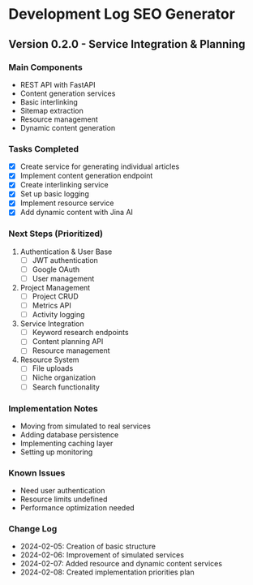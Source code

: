# Development Log SEO Generator

## Version 0.2.0 - Service Integration & Planning

### Main Components
- REST API with FastAPI
- Content generation services
- Basic interlinking
- Sitemap extraction
- Resource management
- Dynamic content generation

### Tasks Completed
- [x] Create service for generating individual articles
- [x] Implement content generation endpoint
- [x] Create interlinking service
- [x] Set up basic logging
- [x] Implement resource service
- [x] Add dynamic content with Jina AI

### Next Steps (Prioritized)
1. Authentication & User Base
   - [ ] JWT authentication
   - [ ] Google OAuth
   - [ ] User management

2. Project Management
   - [ ] Project CRUD
   - [ ] Metrics API
   - [ ] Activity logging

3. Service Integration
   - [ ] Keyword research endpoints
   - [ ] Content planning API
   - [ ] Resource management

4. Resource System
   - [ ] File uploads
   - [ ] Niche organization
   - [ ] Search functionality

### Implementation Notes
- Moving from simulated to real services
- Adding database persistence
- Implementing caching layer
- Setting up monitoring

### Known Issues
- Need user authentication
- Resource limits undefined
- Performance optimization needed

### Change Log
- 2024-02-05: Creation of basic structure
- 2024-02-06: Improvement of simulated services
- 2024-02-07: Added resource and dynamic content services
- 2024-02-08: Created implementation priorities plan